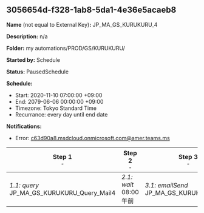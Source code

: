 ## 3056654d-f328-1ab8-5da1-4e36e5acaeb8

**Name** (not equal to External Key)**:** JP_MA_GS_KURUKURU_4

**Description:** n/a

**Folder:** my automations/PROD/GS/KURUKURU/

**Started by:** Schedule

**Status:** PausedSchedule

**Schedule:**

* Start: 2020-11-10 07:00:00 +09:00
* End: 2079-06-06 00:00:00 +09:00
* Timezone: Tokyo Standard Time
* Recurrance: every day until end date

**Notifications:**

* Error: c63d90a8.msdcloud.onmicrosoft.com@amer.teams.ms

| Step 1<br>_<small>-</small>_ | Step 2<br>_<small>-</small>_ | Step 3<br>_<small>-</small>_ | Step 4<br>_<small>-</small>_ |
| --- | --- | --- | --- |
| _1.1: query_<br>JP_MA_GS_KURUKURU_Query_Mail4 | _2.1: wait_<br>08:00 午前 | _3.1: emailSend_<br>JP_MA_GS_KURUKURU_Mail4 | _4.1: query_<br>JP_MA_GS_KURUKURU_Update_SentFlg4 |
